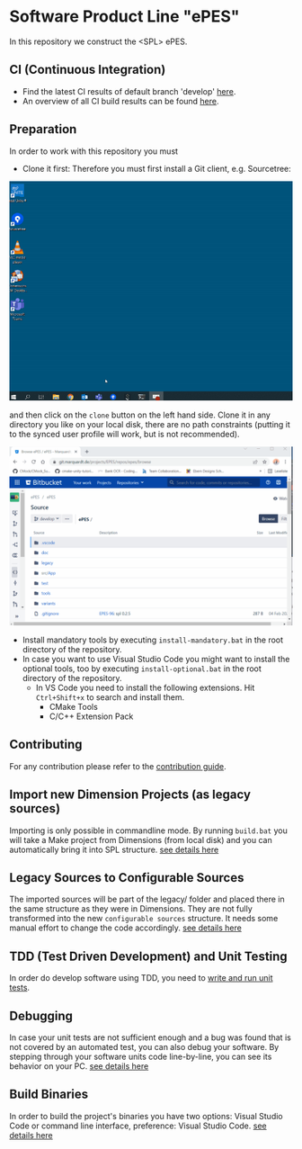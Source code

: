 # Software Product Line "ePES"

In this repository we construct the &lt;SPL&gt; ePES.

## CI (Continuous Integration)

* Find the latest CI results of default branch 'develop' [here](http://jenkins.marquardt.de:8080/job/EPES/job/ePES/job/epes/job/develop/lastCompletedBuild/).
* An overview of all CI build results can be found [here](http://jenkins.marquardt.de:8080/job/EPES/job/ePES/job/epes/).

## Preparation

In order to work with this repository you must

* Clone it first:
Therefore you must first install a Git client, e.g. Sourcetree:

![vscode-build](doc/img/install-sourcetree.gif)

and then click on the `clone` button on the left hand side.
Clone it in any directory you like on your local disk, there are no path constraints (putting it to the synced user profile will work, but is not recommended). 

![vscode-build](doc/img/clone-repository.gif)

* Install mandatory tools by executing `install-mandatory.bat` in the root directory of the repository.
* In case you want to use Visual Studio Code you might want to install the optional tools, too by executing `install-optional.bat` in the root directory of the repository.
  * In VS Code you need to install the following extensions. Hit `Ctrl+Shift+x` to search and install them.
    * CMake Tools
    * C/C++ Extension Pack

## Contributing

For any contribution please refer to the [contribution guide](https://docs.marquardt.de/x/FAAfBg).

## Import new Dimension Projects (as legacy sources)

Importing is only possible in commandline mode. By running `build.bat` you will take a Make project from Dimensions (from local disk) and you can automatically bring it into SPL structure. [see details here](doc/import.md)

## Legacy Sources to Configurable Sources

The imported sources will be part of the legacy/ folder and placed there in the same structure as they were in Dimensions. They are not fully transformed into the new `configurable sources` structure. It needs some manual effort to change the code accordingly. [see details here](doc/legacyToConfigurable.md)

## TDD (Test Driven Development) and Unit Testing

In order do develop software using TDD, you need to [write and run unit tests](doc/unitTesting.md).

## Debugging

In case your unit tests are not sufficient enough and a bug was found that is not covered by an automated test, you can also debug your software. By stepping through your software units code line-by-line, you can see its behavior on your PC. [see details here](doc/debugging.md)

## Build Binaries

In order to build the project's binaries you have two options: Visual Studio Code or command line interface, preference: Visual Studio Code. [see details here](doc/build.md)
